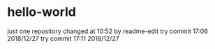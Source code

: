 # hello-world
just one repository
changed at 10:52 by readme-edit
try commit 17:06 2018/12/27
try commit 17:11 2018/12/27
